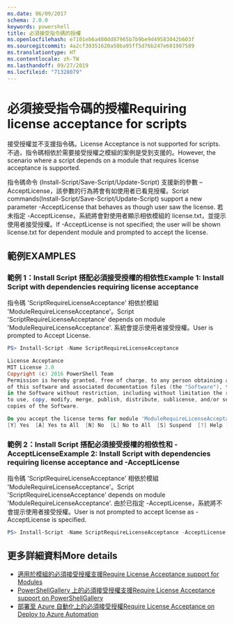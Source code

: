 ```yaml
---
ms.date: 06/09/2017
schema: 2.0.0
keywords: powershell
title: 必須接受指令碼的授權
ms.openlocfilehash: e7101eb6a480dd87965b7b9be9d49583042b603f
ms.sourcegitcommit: 4a2cf30351620a58ba95ff5d76b247e601907589
ms.translationtype: HT
ms.contentlocale: zh-TW
ms.lasthandoff: 09/27/2019
ms.locfileid: "71328079"
---
```

# <a name="requiring-license-acceptance-for-scripts"></a><span data-ttu-id="74ee2-103">必須接受指令碼的授權</span><span class="sxs-lookup"><span data-stu-id="74ee2-103">Requiring license acceptance for scripts</span></span>

<span data-ttu-id="74ee2-104">接受授權並不支援指令碼。</span><span class="sxs-lookup"><span data-stu-id="74ee2-104">License Acceptance is not supported for scripts.</span></span> <span data-ttu-id="74ee2-105">不過，指令碼相依於需要接受授權之模組的案例是受到支援的。</span><span class="sxs-lookup"><span data-stu-id="74ee2-105">However, the scenario where a script depends on a module that requires license acceptance is supported.</span></span>

<span data-ttu-id="74ee2-106">指令碼命令 (Install-Script/Save-Script/Update-Script) 支援新的參數 –AcceptLicense，該參數的行為將會有如使用者已看見授權。</span><span class="sxs-lookup"><span data-stu-id="74ee2-106">Script commands(Install-Script/Save-Script/Update-Script) support a new parameter -AcceptLicense that behaves as though user saw the license.</span></span> <span data-ttu-id="74ee2-107">若未指定 -AcceptLicense，系統將會對使用者顯示相依模組的 license.txt，並提示使用者接受授權。</span><span class="sxs-lookup"><span data-stu-id="74ee2-107">If -AcceptLicense is not specified; the user will be shown license.txt for dependent module and prompted to accept the license.</span></span>

## <a name="examples"></a><span data-ttu-id="74ee2-108">範例</span><span class="sxs-lookup"><span data-stu-id="74ee2-108">EXAMPLES</span></span>

### <a name="example-1-install-script-with-dependencies-requiring-license-acceptance"></a><span data-ttu-id="74ee2-109">範例 1：Install Script 搭配必須接受授權的相依性</span><span class="sxs-lookup"><span data-stu-id="74ee2-109">Example 1: Install Script with dependencies requiring license acceptance</span></span>

<span data-ttu-id="74ee2-110">指令碼 'ScriptRequireLicenseAcceptance' 相依於模組 'ModuleRequireLicenseAcceptance'。</span><span class="sxs-lookup"><span data-stu-id="74ee2-110">Script 'ScriptRequireLicenseAcceptance' depends on module 'ModuleRequireLicenseAcceptance'.</span></span> <span data-ttu-id="74ee2-111">系統會提示使用者接受授權。</span><span class="sxs-lookup"><span data-stu-id="74ee2-111">User is prompted to Accept License.</span></span>

```PowerShell
PS> Install-Script -Name ScriptRequireLicenseAcceptance

License Acceptance
MIT License 2.0
Copyright (c) 2016 PowerShell Team
Permission is hereby granted, free of charge, to any person obtaining a copy
of this software and associated documentation files (the "Software"), to deal
in the Software without restriction, including without limitation the rights
to use, copy, modify, merge, publish, distribute, sublicense, and/or sell
copies of the Software.

Do you accept the license terms for module 'ModuleRequireLicenseAcceptance'.
[Y] Yes  [A] Yes to All  [N] No  [L] No to All  [S] Suspend  [?] Help (default is "N"):
```

### <a name="example-2-install-script-with-dependencies-requiring-license-acceptance-and--acceptlicense"></a><span data-ttu-id="74ee2-112">範例 2：Install Script 搭配必須接受授權的相依性和 -AcceptLicense</span><span class="sxs-lookup"><span data-stu-id="74ee2-112">Example 2: Install Script with dependencies requiring license acceptance and -AcceptLicense</span></span>

<span data-ttu-id="74ee2-113">指令碼 'ScriptRequireLicenseAcceptance' 相依於模組 'ModuleRequireLicenseAcceptance'。</span><span class="sxs-lookup"><span data-stu-id="74ee2-113">Script 'ScriptRequireLicenseAcceptance' depends on module 'ModuleRequireLicenseAcceptance'.</span></span> <span data-ttu-id="74ee2-114">由於已指定 -AcceptLicense，系統將不會提示使用者接受授權。</span><span class="sxs-lookup"><span data-stu-id="74ee2-114">User is not prompted to accept license as -AcceptLicense is specified.</span></span>

```PowerShell
PS> Install-Script -Name ScriptRequireLicenseAcceptance -AcceptLicense
```

## <a name="more-details"></a><span data-ttu-id="74ee2-115">更多詳細資料</span><span class="sxs-lookup"><span data-stu-id="74ee2-115">More details</span></span>

- [<span data-ttu-id="74ee2-116">適用於模組的必須接受授權支援</span><span class="sxs-lookup"><span data-stu-id="74ee2-116">Require License Acceptance support for Modules</span></span>](module-license-acceptance.md)
- [<span data-ttu-id="74ee2-117">PowerShellGallery 上的必須接受授權支援</span><span class="sxs-lookup"><span data-stu-id="74ee2-117">Require License Acceptance support on PowerShellGallery</span></span>](../how-to/working-with-packages/packages-that-require-license-acceptance.md)
- [<span data-ttu-id="74ee2-118">部署至 Azure 自動化上的必須接受授權</span><span class="sxs-lookup"><span data-stu-id="74ee2-118">Require License Acceptance on Deploy to Azure Automation</span></span>](../how-to/working-with-packages/deploy-to-azure-automation.md)
